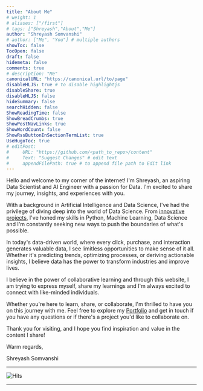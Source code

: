 ```yaml
---
title: "About Me"
# weight: 1
# aliases: ["/first"]
# tags: ["Shreyash","About","Me"]
author: "Shreyash Somvanshi"
# author: ["Me", "You"] # multiple authors
showToc: false
TocOpen: false
draft: false
hidemeta: false
comments: true
# description: "Me"
canonicalURL: "https://canonical.url/to/page"
disableHLJS: true # to disable highlightjs
disableShare: true
disableHLJS: false
hideSummary: false
searchHidden: false
ShowReadingTime: false
ShowBreadCrumbs: true
ShowPostNavLinks: true
ShowWordCount: false
ShowRssButtonInSectionTermList: true
UseHugoToc: true
# editPost:
#     URL: "https://github.com/<path_to_repo>/content"
#     Text: "Suggest Changes" # edit text
#     appendFilePath: true # to append file path to Edit link
---
```


Hello and welcome to my corner of the internet! I'm Shreyash, an aspiring Data Scientist and AI Engineer with a passion for Data. I'm excited to share my journey, insights, and experiences with you.

With a background in Artificial Intelligence and Data Science, I've had the privilege of diving deep into the world of Data Science. From [innovative projects](https://shreyashsomvanshi.github.io/projects/), I've honed my skills in Python, Machine Learning, Data Science and I'm constantly seeking new ways to push the boundaries of what's possible.

In today's data-driven world, where every click, purchase, and interaction generates valuable data, I see limitless opportunities to make sense of it all. Whether it's predicting trends, optimizing processes, or deriving actionable insights, I believe data has the power to transform industries and improve lives.

I believe in the power of collaborative learning and through this website, I am trying to express myself, share my learnings and I'm always excited to connect with like-minded individuals.

Whether you're here to learn, share, or collaborate, I'm thrilled to have you on this journey with me. Feel free to explore my [Portfolio](https://shreyashsomvanshi.github.io/) and get in touch if you have any questions or if there's a project you'd like to collaborate on.

Thank you for visiting, and I hope you find inspiration and value in the content I share!


Warm regards,

Shreyash Somvanshi

---

![Hits](https://hits.sh/shreyash.one.svg?label=Site%20Visits&color=db070f&labelColor=0e0d0d)

---
